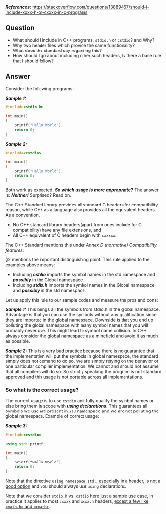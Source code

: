 ***References:*** https://stackoverflow.com/questions/13889467/should-i-include-xxxx-h-or-cxxxx-in-c-programs

## Question

- What should I include in C++ programs, `stdio.h` or `cstdio`? and Why?
- Why two header files which provide the same functionality?
- What does the standard say regarding this?
- How should I go about including other such headers, Is there a base rule that I should follow?

## Answer

Consider the following programs:

***Sample 1:***

```c++
#include<stdio.h>

int main()
{
    printf("Hello World");
    return 0;
}
```

***Sample 2:***

```c++
#include<cstdio>

int main()
{
    printf("Hello World");
    return 0;
}
```

Both work as expected. ***So which usage is more appropriate?*** The answer is: ***Neither!*** Surprised? Read on.

The C++ Standard library provides all standard C headers for compatibility reason, while C++ as a language also provides all the equivalent headers. As a convention,

- No C++ standard library headers(apart from ones include for C compatibility) have any file extensions, and
- All C++ equivalent of C headers begin with `cxxxxx`.

The C++ Standard mentions this under *Annex D (normative) Compatibility features*:


§2 mentions the important distinguishing point. This rule applied to the examples above means:

- Including ***cstdio*** imports the symbol names in the std namespace and ***possibly*** in the Global namespace.
- Including ***stdio.h*** imports the symbol names in the Global namespace and ***possibly*** in the std namespace.

Let us apply this rule to our sample codes and measure the pros and cons:

***Sample 1:*** This brings all the symbols from stdio.h in the global namespace. Advantage is that you can use the symbols without any qualification since they are imported in the global namespace. Downside is that you end up polluting the global namespace with many symbol names that you will probably never use. This might lead to symbol name collision. In C++ always consider the global namespace as a minefield and avoid it as much as possible.

***Sample 2:*** This is a very bad practice because there is no guarantee that the implementation will put the symbols in global namespace, the standard simply does not demand to do so. We are simply relying on the behavior of one particular compiler implementation. We cannot and should not assume that all compilers will do so. So strictly speaking the program is not standard approved and this usage is not portable across all implementations.

### So what is the correct usage?

The correct usage is to use `cstdio` and fully qualify the symbol names or else bring them in scope with ***using declarations***. This guarantees all symbols we use are present in `std` namespace and we are not polluting the global namespace. Example of correct usage:

***Sample 3:***

```c++
#include<cstdio>

using std::printf;

int main()
{
    printf(“Hello World”);
    return 0;
}
```

Note that the directive [`using namespace std;`, especially in a header, is not a good option](https://stackoverflow.com/questions/1452721/why-is-using-namespace-std-considered-bad-practice) and you should always use `using` declarations.

Note that we consider `stdio.h` vs. `cstdio` here just a sample use case, in practice it applies to most `cxxxx` and `xxxx.h` headers, [except a few like `<math.h>` and `<cmath>`](https://stackoverflow.com/questions/8734230/math-interface-vs-cmath-in-c/8734292#8734292).
